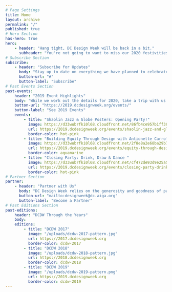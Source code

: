 ```yaml
---
# Page Settings
title: Home
layout: archive
permalink: "/"
published: true
# Hero Section
has-hero: true
hero:
    - header: "Hang tight, DC Design Week will be back in a bit."
      subheader: "You're not going to want to miss our 2020 festivities. Follow [@dcdesignweek](https://www.instagram.com/dcdesignweek/) for the latest. "
# Subscribe Section
subscribe:
    - header: "Subscribe for Updates"
      body: "Stay up to date on everything we have planned to celebrate the DC design community. Follow us on social and sign up below for updates from DCDW and AIGA DC."
      button-url: "#"
      button-label: "Subscribe"
# Past Events Section
past-events:
    header: "2019 Event Highlights"
    body: "While we work out the details for 2020, take a trip with us down memory lane."
    button-url: "https://2019.dcdesignweek.org/events/"
    button-label: "See 2019 Events"
    events:
        - title: "Shaolin Jazz & Globe Posters: Opening Party!"
          image: https://d33wubrfki0l68.cloudfront.net/86fb4ce957b1ff38924099781349f7208be9962f/f3971/uploads/event-opening-party.jpg
          url: https://2019.dcdesignweek.org/events/shaolin-jazz-and-globe-posters/
          border-color: hot-pink
        - title: "Building Equity Through Design with Antionette Carroll"
          image: https://d33wubrfki0l68.cloudfront.net/2f8e8a2e68ba29b77d6f92023ecb86a98b6fa308/ff564/uploads/header_antionette2.png
          url: https://2019.dcdesignweek.org/events/equity-through-design-with-antionette-carroll/
          border-color: aquamarine
        - title: "Closing Party: Drink, Draw & Dance "
          image: https://d33wubrfki0l68.cloudfront.net/cf472de93d9e25a5aaace4458aae4a8297a58c94/3a830/uploads/capcider.png
          url: https://2019.dcdesignweek.org/events/closing-party-drink-draw-and-dance/
          border-color: hot-pink
# Partner Section
partner:
    - header: "Partner with Us"
      body: "DC Design Week relies on the generosity and goodness of partners and sponsors to bring this annual celebration to life. Interested in supporting DC's design community? We'd love to hear from you!"
      button-url: "mailto:designweek@dc.aiga.org"
      button-label: "Become a Partner"
# Past Editions Section
past-editions:
    header: "DCDW Through the Years"
    body:
    editions:
        - title: "DCDW 2017"
          image: "/uploads/dcdw-2017-pattern.jpg"
          url: https://2017.dcdesignweek.org
          border-color: dcdw-2017
        - title: "DCDW 2018"
          image: "/uploads/dcdw-2018-pattern.jpg"
          url: https://2018.dcdesignweek.org
          border-color: dcdw-2018
        - title: "DCDW 2019"
          image: "/uploads/dcdw-2019-pattern.png"
          url: https://2019.dcdesignweek.org
          border-color: dcdw-2019
---
```

